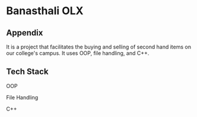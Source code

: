
# Banasthali OLX 




## Appendix

It is a project that facilitates the buying and selling of second hand items on our college's campus. It uses OOP, file handling, and C++.


## Tech Stack

OOP

File Handling

C++



